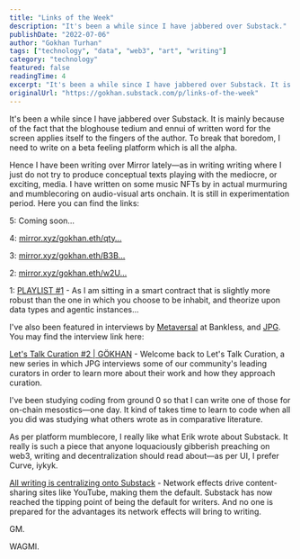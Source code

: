 ```yaml
---
title: "Links of the Week"
description: "It's been a while since I have jabbered over Substack."
publishDate: "2022-07-06"
author: "Gokhan Turhan"
tags: ["technology", "data", "web3", "art", "writing"]
category: "technology"
featured: false
readingTime: 4
excerpt: "It's been a while since I have jabbered over Substack. It is mainly because of the fact that the bloghouse tedium and ennui of written word for the screen applies itself to the fingers of the author...."
originalUrl: "https://gokhan.substack.com/p/links-of-the-week"
---
```


It's been a while since I have jabbered over Substack. It is mainly because of the fact that the bloghouse tedium and ennui of written word for the screen applies itself to the fingers of the author. To break that boredom, I need to write on a beta feeling platform which is all the alpha.

Hence I have been writing over Mirror lately—as in writing writing where I just do not try to produce conceptual texts playing with the mediocre, or exciting, media. I have written on some music NFTs by in actual murmuring and mumblecoring on audio-visual arts onchain. It is still in experimentation period. Here you can find the links:

<TwitterEmbed url="https://x.com/i/web/status/1543894542272921602" />

5: Coming soon...

4: [mirror.xyz/gokhan.eth/qty…](https://mirror.xyz/gokhan.eth/qty)

3: [mirror.xyz/gokhan.eth/B3B…](https://mirror.xyz/gokhan.eth/B3BdXU4LgOc-jaJQsBcaBXqLGJ5EwvYNt-ydv-ZMXZs)

2: [mirror.xyz/gokhan.eth/w2U…](https://mirror.xyz/gokhan.eth/w2UbGz8B51MXUnktoCQrbU5XAsS3pbzhiBiEl4qetro)

1: [PLAYLIST #1](https://mirror.xyz/gokhan.eth/giPRmO1pV5koJ_qFl2P4q0StbTlYj4_iUli6e6sz0Hg) - As I am sitting in a smart contract that is slightly more robust than the one in which you choose to be inhabit, and theorize upon data types and agentic instances...

I've also been featured in interviews by [Metaversal](https://metaversal.banklesshq.com/) at Bankless, and [JPG](http://jpg.space). You may find the interview link here:

[Let's Talk Curation #2 | GÖKHAN](https://jpg.mirror.xyz/eAZi6PglxjMALBw2Mk4cnJxdxPGv6Bpcr5irWZp91Wc) - Welcome back to Let's Talk Curation, a new series in which JPG interviews some of our community's leading curators in order to learn more about their work and how they approach curation.

<TwitterEmbed url="https://x.com/i/web/status/1541814043912146944" />

I've been studying coding from ground 0 so that I can write one of those for on-chain mesostics—one day. It kind of takes time to learn to code when all you did was studying what others wrote as in comparative literature.

As per platform mumblecore, I really like what Erik wrote about Substack. It really is such a piece that anyone loquaciously gibberish preaching on web3, writing and decentralization should read about—as per UI, I prefer Curve, iykyk.

[All writing is centralizing onto Substack](https://erikhoel.substack.com/p/all-writing-is-centralizing-onto) - Network effects drive content-sharing sites like YouTube, making them the default. Substack has now reached the tipping point of being the default for writers. And no one is prepared for the advantages its network effects will bring to writing.

<TwitterEmbed url="https://x.com/i/web/status/1539617141598593024" />

GM.

WAGMI.